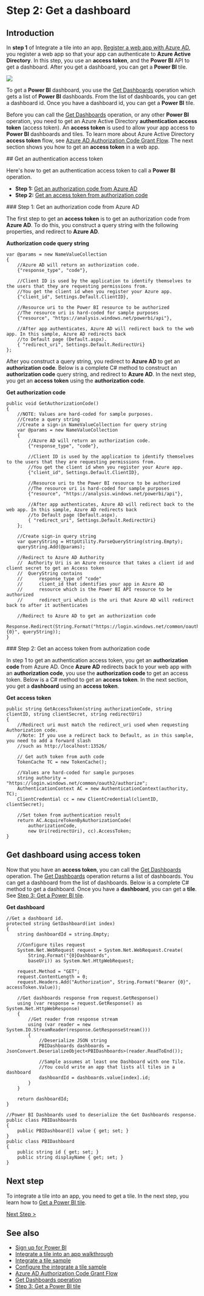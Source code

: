 <properties
   pageTitle="Get a Power BI dashboard"
   description="Walkthrough to Integrate a tile into an app - Get a Power BI dashboard"
   services="powerbi"
   documentationCenter=""
   authors="mgblythe"
   manager="mblythe"
   backup=""
   editor=""
   tags=""
   qualityFocus="monitoring"
   qualityDate=""/>

<tags
   ms.service="powerbi"
   ms.devlang="NA"
   ms.topic="get-started-article"
   ms.tgt_pltfrm="NA"
   ms.workload="powerbi"
   ms.date="08/23/2016"
   ms.author="mblythe"/>

# Step 2: Get a dashboard

## Introduction

In **step 1** of Integrate a tile into an app, [Register a web app with Azure AD](powerbi-developer-integrate-tile-register.md), you register a web app so that your app can authenticate to **Azure Active Directory**. In this step, you use an **access token**, and the **Power BI** API to get a dashboard. After you get a dashboard, you can get a **Power BI** tile.

![](media\powerbi-developer-integrate-tile\integrate-tile-get-dashboard.png)

To get a **Power BI** dashboard, you use the [Get Dashboards](https://msdn.microsoft.com/library/mt465739.aspx) operation which gets a list of **Power BI** dashboards. From the list of dashboards, you can get a dashboard id. Once you have a dashboard id, you can get a **Power BI** tile.

Before you can call the [Get Dashboards](https://msdn.microsoft.com/library/mt465739.aspx) operation, or any other **Power BI** operation, you need to get an Azure Active Directory **authentication access token** (access token). An **access token** is used to allow your app access to **Power BI** dashboards and tiles. To learn more about Azure Active Directory **access token** flow, see [Azure AD Authorization Code Grant Flow](https://msdn.microsoft.com/library/azure/dn645542.aspx). The next section shows you how to get an **access token** in a web app.

<a name="get-token"/>
## Get an authentication access token

Here's how to get an authentication access token to call a **Power BI** operation.

-	**Step 1:** [Get an authorization code from Azure AD](#auth-code)
-	**Step 2:** [Get an access token from authorization code](#access-token)

<a name="auth-code"/>
### Step 1: Get an authorization code from Azure AD

The first step to get an **access token** is to get an authorization code from **Azure AD**. To do this, you construct a query string with the following properties, and redirect to **Azure AD**.


**Authorization code query string**

```
var @params = new NameValueCollection
{
    //Azure AD will return an authorization code.
    {"response_type", "code"},

    //Client ID is used by the application to identify themselves to the users that they are requesting permissions from.
    //You get the client id when you register your Azure app.
    {"client_id", Settings.Default.ClientID},

    //Resource uri to the Power BI resource to be authorized
    //The resource uri is hard-coded for sample purposes
    {"resource", "https://analysis.windows.net/powerbi/api"},

    //After app authenticates, Azure AD will redirect back to the web app. In this sample, Azure AD redirects back
    //to Default page (Default.aspx).
    { "redirect_uri", Settings.Default.RedirectUri}
};
```

After you construct a query string, you redirect to **Azure AD** to get an **authorization code**.  Below is a complete C# method to construct an **authorization code** query string, and redirect to **Azure AD**. In the next step, you get an **access token** using the **authorization code**.

**Get authorization code**

```
public void GetAuthorizationCode()
{
    //NOTE: Values are hard-coded for sample purposes.
    //Create a query string
    //Create a sign-in NameValueCollection for query string
    var @params = new NameValueCollection
    {
        //Azure AD will return an authorization code.
        {"response_type", "code"},

        //Client ID is used by the application to identify themselves to the users that they are requesting permissions from.
        //You get the client id when you register your Azure app.
        {"client_id", Settings.Default.ClientID},

        //Resource uri to the Power BI resource to be authorized
        //The resource uri is hard-coded for sample purposes
        {"resource", "https://analysis.windows.net/powerbi/api"},

        //After app authenticates, Azure AD will redirect back to the web app. In this sample, Azure AD redirects back
        //to Default page (Default.aspx).
        { "redirect_uri", Settings.Default.RedirectUri}
    };

    //Create sign-in query string
    var queryString = HttpUtility.ParseQueryString(string.Empty);
    queryString.Add(@params);

    //Redirect to Azure AD Authority
    //  Authority Uri is an Azure resource that takes a client id and client secret to get an Access token
    //  QueryString contains
    //      response_type of "code"
    //      client_id that identifies your app in Azure AD
    //      resource which is the Power BI API resource to be authorized
    //      redirect_uri which is the uri that Azure AD will redirect back to after it authenticates

    //Redirect to Azure AD to get an authorization code
    Response.Redirect(String.Format("https://login.windows.net/common/oauth2/authorize?{0}", queryString));
}
```

<a name="access-token"/>
### Step 2: Get an access token from authorization code

In step 1 to get an authentication access token, you get an **authorization code** from Azure AD. Once **Azure AD** redirects back to your web app with an **authorization code**, you use the **authorization code** to get an access token. Below is a C# method to get an **access token**. In the next section, you get a **dashboard** using an **access token**.

**Get access token**

```
public string GetAccessToken(string authorizationCode, string clientID, string clientSecret, string redirectUri)
{
    //Redirect uri must match the redirect_uri used when requesting Authorization code.
    //Note: If you use a redirect back to Default, as in this sample, you need to add a forward slash
    //such as http://localhost:13526/

    // Get auth token from auth code       
    TokenCache TC = new TokenCache();

    //Values are hard-coded for sample purposes
    string authority = "https://login.windows.net/common/oauth2/authorize";
    AuthenticationContext AC = new AuthenticationContext(authority, TC);
    ClientCredential cc = new ClientCredential(clientID, clientSecret);

    //Set token from authentication result
    return AC.AcquireTokenByAuthorizationCode(
        authorizationCode,
        new Uri(redirectUri), cc).AccessToken;
}
```

## Get dashboard using access token

Now that you have an **access token**, you can call the [Get Dashboards](https://msdn.microsoft.com/library/mt465739.aspx) operation. The [Get Dashboards](https://msdn.microsoft.com/library/mt465739.aspx) operation returns a list of dashboards. You can get a dashboard from the list of dashboards. Below is a complete C# method to get a dashboard. Once you have a **dashboard**, you can get a **tile**. See [Step 3: Get a Power BI tile]( powerbi-developer-integrate-tile-get-tile.md).

**Get dashboard**

```
//Get a dashboard id.
protected string GetDashboard(int index)
{
    string dashboardId = string.Empty;

    //Configure tiles request
    System.Net.WebRequest request = System.Net.WebRequest.Create(
        String.Format("{0}Dashboards",
        baseUri)) as System.Net.HttpWebRequest;

    request.Method = "GET";
    request.ContentLength = 0;
    request.Headers.Add("Authorization", String.Format("Bearer {0}", accessToken.Value));

    //Get dashboards response from request.GetResponse()
    using (var response = request.GetResponse() as System.Net.HttpWebResponse)
    {
        //Get reader from response stream
        using (var reader = new System.IO.StreamReader(response.GetResponseStream()))
        {
            //Deserialize JSON string
            PBIDashboards dashboards = JsonConvert.DeserializeObject<PBIDashboards>(reader.ReadToEnd());

            //Sample assumes at least one Dashboard with one Tile.
            //You could write an app that lists all tiles in a dashboard
            dashboardId = dashboards.value[index].id;
        }
    }

    return dashboardId;
}

//Power BI Dashboards used to deserialize the Get Dashboards response.
public class PBIDashboards
{
    public PBIDashboard[] value { get; set; }
}
public class PBIDashboard
{
    public string id { get; set; }
    public string displayName { get; set; }
}
```

## Next step

To integrate a tile into an app, you need to get a tile. In the next step, you learn how to [Get a Power BI tile](powerbi-developer-integrate-tile-get-tile.md).

[Next Step >](powerbi-developer-integrate-tile-get-tile.md)

## See also

-	[Sign up for Power BI](powerbi-admin-free-with-custom-azure-directory.md)
-	[Integrate a tile into an app walkthrough](powerbi-developer-integrate-tile.md)
-	[Integrate a tile sample](https://github.com/Microsoft/PowerBI-CSharp/tree/master/samples/webforms/integrate-tile-web-app)
-	[Configure the integrate a tile sample](powerbi-developer-integrate-tile-register.md#configure-sample)
-	[Azure AD Authorization Code Grant Flow](https://msdn.microsoft.com/library/azure/dn645542.aspx)
-	[Get Dashboards operation](https://msdn.microsoft.com/library/mt465739.aspx)
-	[Step 3: Get a Power BI tile](powerbi-developer-integrate-tile-get-tile.md)
